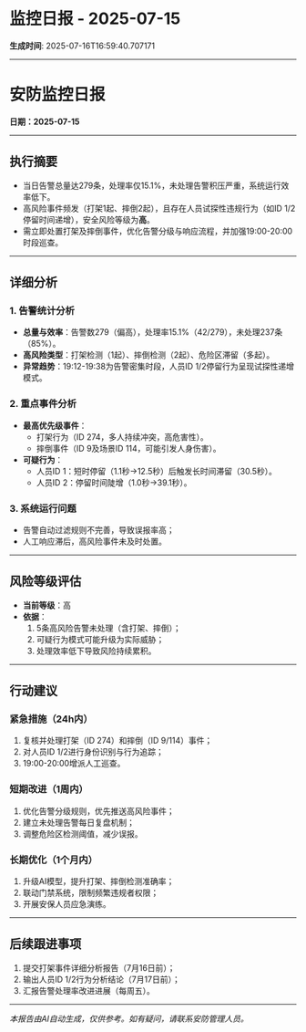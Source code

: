 # 监控日报 - 2025-07-15

**生成时间**: 2025-07-16T16:59:40.707171

---

# 安防监控日报  
**日期：2025-07-15**  

---

## **执行摘要**  
- 当日告警总量达279条，处理率仅15.1%，未处理告警积压严重，系统运行效率低下。  
- 高风险事件频发（打架1起、摔倒2起），且存在人员试探性违规行为（如ID 1/2停留时间递增），安全风险等级为**高**。  
- 需立即处置打架及摔倒事件，优化告警分级与响应流程，并加强19:00-20:00时段巡查。  

---

## **详细分析**  

### **1. 告警统计分析**  
- **总量与效率**：告警数279（偏高），处理率15.1%（42/279），未处理237条（85%）。  
- **高风险类型**：打架检测（1起）、摔倒检测（2起）、危险区滞留（多起）。  
- **异常趋势**：19:12-19:38为告警密集时段，人员ID 1/2停留行为呈现试探性递增模式。  

### **2. 重点事件分析**  
- **最高优先级事件**：  
  - 打架行为（ID 274，多人持续冲突，高危害性）。  
  - 摔倒事件（ID 9及场景ID 114，可能引发人身伤害）。  
- **可疑行为**：  
  - 人员ID 1：短时停留（1.1秒→12.5秒）后触发长时间滞留（30.5秒）。  
  - 人员ID 2：停留时间陡增（1.0秒→39.1秒）。  

### **3. 系统运行问题**  
- 告警自动过滤规则不完善，导致误报率高；  
- 人工响应滞后，高风险事件未及时处置。  

---

## **风险等级评估**  
- **当前等级**：高  
- **依据**：  
  1. 5条高风险告警未处理（含打架、摔倒）；  
  2. 可疑行为模式可能升级为实际威胁；  
  3. 处理效率低下导致风险持续累积。  

---

## **行动建议**  

### **紧急措施（24h内）**  
1. 复核并处理打架（ID 274）和摔倒（ID 9/114）事件；  
2. 对人员ID 1/2进行身份识别与行为追踪；  
3. 19:00-20:00增派人工巡查。  

### **短期改进（1周内）**  
1. 优化告警分级规则，优先推送高风险事件；  
2. 建立未处理告警每日复盘机制；  
3. 调整危险区检测阈值，减少误报。  

### **长期优化（1个月内）**  
1. 升级AI模型，提升打架、摔倒检测准确率；  
2. 联动门禁系统，限制频繁违规者权限；  
3. 开展安保人员应急演练。  

---

## **后续跟进事项**  
1. 提交打架事件详细分析报告（7月16日前）；  
2. 输出人员ID 1/2行为分析结论（7月17日前）；  
3. 汇报告警处理率改进进展（每周五）。

---

*本报告由AI自动生成，仅供参考。如有疑问，请联系安防管理人员。*
